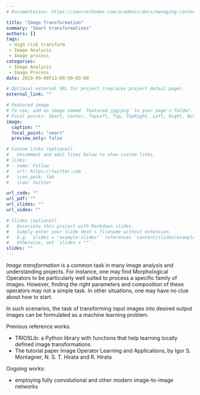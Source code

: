 ```yaml
---
# Documentation: https://sourcethemes.com/academic/docs/managing-content/

title: "Image Transformation"
summary: "Smart transformations"
authors: []
tags: 
 - High risk transform
 - Image Analysis
 - Image process
categories: 
 - Image Analysis
 - Image Process
date: 2019-09-08T13:09:50-03:00

# Optional external URL for project (replaces project detail page).
external_link: ""

# Featured image
# To use, add an image named `featured.jpg/png` to your page's folder.
# Focal points: Smart, Center, TopLeft, Top, TopRight, Left, Right, BottomLeft, Bottom, BottomRight.
image:
  caption: ""
  focal_point: "smart"
  preview_only: false

# Custom links (optional).
#   Uncomment and edit lines below to show custom links.
# links:
# - name: Follow
#   url: https://twitter.com
#   icon_pack: fab
#   icon: twitter

url_code: ""
url_pdf: ""
url_slides: ""
url_video: ""

# Slides (optional).
#   Associate this project with Markdown slides.
#   Simply enter your slide deck's filename without extension.
#   E.g. `slides = "example-slides"` references `content/slides/example-slides.md`.
#   Otherwise, set `slides = ""`.
slides: ""
---
```


_Image transformation_ is a common task in many image analysis and understanding projects. For instance, one may find Morphological Operators to be particularly well suited to process a specific family of images. However, finding the right parameters and composition of these operators may not a simple task. In other situations, one may have no clue about how to start.

In such scenarios, the task of transforming input images into desired output images can be formulated as a machine learning problem.

Previous reference works:

 * TRIOSLib: a Python library with functions that help learning locally defined image transformations
 * The tutorial paper Image Operator Learning and Applications, by Igor S. Montagner, N. S. T. Hirata and R. Hirata

Ongoing works:

 * employing fully convolutional and other modern image-to-image networks 
